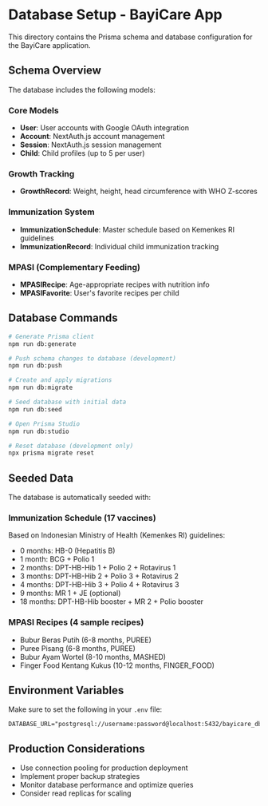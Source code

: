 # Database Setup - BayiCare App

This directory contains the Prisma schema and database configuration for the BayiCare application.

## Schema Overview

The database includes the following models:

### Core Models
- **User**: User accounts with Google OAuth integration
- **Account**: NextAuth.js account management
- **Session**: NextAuth.js session management
- **Child**: Child profiles (up to 5 per user)

### Growth Tracking
- **GrowthRecord**: Weight, height, head circumference with WHO Z-scores

### Immunization System
- **ImmunizationSchedule**: Master schedule based on Kemenkes RI guidelines
- **ImmunizationRecord**: Individual child immunization tracking

### MPASI (Complementary Feeding)
- **MPASIRecipe**: Age-appropriate recipes with nutrition info
- **MPASIFavorite**: User's favorite recipes per child

## Database Commands

```bash
# Generate Prisma client
npm run db:generate

# Push schema changes to database (development)
npm run db:push

# Create and apply migrations
npm run db:migrate

# Seed database with initial data
npm run db:seed

# Open Prisma Studio
npm run db:studio

# Reset database (development only)
npx prisma migrate reset
```

## Seeded Data

The database is automatically seeded with:

### Immunization Schedule (17 vaccines)
Based on Indonesian Ministry of Health (Kemenkes RI) guidelines:
- 0 months: HB-0 (Hepatitis B)
- 1 month: BCG + Polio 1
- 2 months: DPT-HB-Hib 1 + Polio 2 + Rotavirus 1
- 3 months: DPT-HB-Hib 2 + Polio 3 + Rotavirus 2
- 4 months: DPT-HB-Hib 3 + Polio 4 + Rotavirus 3
- 9 months: MR 1 + JE (optional)
- 18 months: DPT-HB-Hib booster + MR 2 + Polio booster

### MPASI Recipes (4 sample recipes)
- Bubur Beras Putih (6-8 months, PUREE)
- Puree Pisang (6-8 months, PUREE)
- Bubur Ayam Wortel (8-10 months, MASHED)
- Finger Food Kentang Kukus (10-12 months, FINGER_FOOD)

## Environment Variables

Make sure to set the following in your `.env` file:

```env
DATABASE_URL="postgresql://username:password@localhost:5432/bayicare_db"
```

## Production Considerations

- Use connection pooling for production deployment
- Implement proper backup strategies
- Monitor database performance and optimize queries
- Consider read replicas for scaling